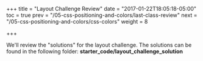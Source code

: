 +++
title = "Layout Challenge Review"
date = "2017-01-22T18:05:18-05:00"
toc = true
prev = "/05-css-positioning-and-colors/last-class-review"
next = "/05-css-positioning-and-colors/css-colors"
weight = 8

+++

We'll review the "solutions" for the layout challenge. The solutions can be found in the following folder: **starter_code/layout_challenge_solution**

